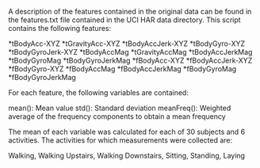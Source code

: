 A description of the features contained in the original data can be found in the features.txt file contained in the UCI HAR data directory. This script contains the following features:

*tBodyAcc-XYZ
*tGravityAcc-XYZ
*tBodyAccJerk-XYZ
*tBodyGyro-XYZ
*tBodyGyroJerk-XYZ
*tBodyAccMag
*tGravityAccMag
*tBodyAccJerkMag
*tBodyGyroMag
*tBodyGyroJerkMag
*fBodyAcc-XYZ
*fBodyAccJerk-XYZ
*fBodyGyro-XYZ
*fBodyAccMag
*fBodyAccJerkMag
*fBodyGyroMag
*fBodyGyroJerkMag

For each feature, the following variables are contained:

mean(): Mean value
std(): Standard deviation
meanFreq(): Weighted average of the frequency components to obtain a mean frequency

The mean of each variable was calculated for each of 30 subjects and 6 activities. The activities for which measurements were collected are:

Walking, Walking Upstairs, Walking Downstairs, Sitting, Standing, Laying

